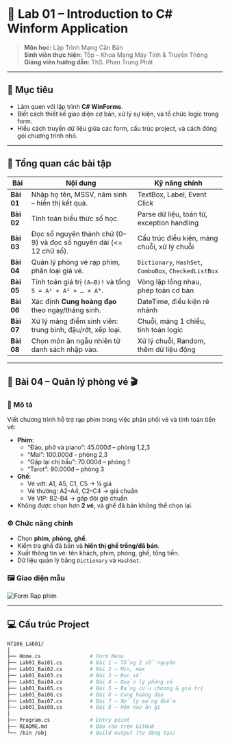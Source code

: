# 🧩 Lab 01 – Introduction to C# Winform Application
> **Môn học:** Lập Trình Mạng Căn Bản  
> **Sinh viên thực hiện:** Tốp – Khoa Mạng Máy Tính & Truyền Thông  
> **Giảng viên hướng dẫn:** ThS. Phan Trung Phát  

---

## 🎯 Mục tiêu
- Làm quen với lập trình **C# WinForms**.  
- Biết cách thiết kế giao diện cơ bản, xử lý sự kiện, và tổ chức logic trong form.  
- Hiểu cách truyền dữ liệu giữa các form, cấu trúc project, và cách đóng gói chương trình nhỏ.

---

## 🧠 Tổng quan các bài tập

| Bài | Nội dung | Kỹ năng chính |
|-----|-----------|---------------|
| **Bài 01** | Nhập họ tên, MSSV, năm sinh – hiển thị kết quả. | TextBox, Label, Event Click |
| **Bài 02** | Tính toán biểu thức số học. | Parse dữ liệu, toán tử, exception handling |
| **Bài 03** | Đọc số nguyên thành chữ (0–9) và đọc số nguyên dài (<= 12 chữ số). | Cấu trúc điều kiện, mảng chuỗi, xử lý chuỗi |
| **Bài 04** | Quản lý phòng vé rạp phim, phân loại giá vé. | `Dictionary`, `HashSet`, `ComboBox`, `CheckedListBox` |
| **Bài 05** | Tính toán giá trị `(A–B)!` và tổng `S = A¹ + A² + … + Aᴮ`. | Vòng lặp lồng nhau, phép toán cơ bản |
| **Bài 06** | Xác định **Cung hoàng đạo** theo ngày/tháng sinh. | DateTime, điều kiện rẽ nhánh |
| **Bài 07** | Xử lý mảng điểm sinh viên: trung bình, đậu/rớt, xếp loại. | Chuỗi, mảng 1 chiều, tính toán logic |
| **Bài 08** | Chọn món ăn ngẫu nhiên từ danh sách nhập vào. | Xử lý chuỗi, Random, thêm dữ liệu động |

---

## 🧩 Bài 04 – Quản lý phòng vé 🎬

### 🧾 Mô tả
Viết chương trình hỗ trợ rạp phim trong việc phân phối vé và tính toán tiền vé:
- **Phim**:
  - “Đào, phở và piano”: 45.000đ – phòng 1,2,3  
  - “Mai”: 100.000đ – phòng 2,3  
  - “Gặp lại chị bầu”: 70.000đ – phòng 1  
  - “Tarot”: 90.000đ – phòng 3  
- **Ghế**:
  - Vé vớt: A1, A5, C1, C5 → ¼ giá  
  - Vé thường: A2–A4, C2–C4 → giá chuẩn  
  - Vé VIP: B2–B4 → gấp đôi giá chuẩn  
- Không được chọn hơn **2 vé**, và ghế đã bán không thể chọn lại.

### ⚙️ Chức năng chính
- Chọn **phim**, **phòng**, **ghế**.  
- Kiểm tra ghế đã bán và **hiển thị ghế trống/đã bán**.  
- Xuất thông tin vé: tên khách, phim, phòng, ghế, tổng tiền.  
- Dữ liệu quản lý bằng `Dictionary` và `HashSet`.  

### 🖼️ Giao diện mẫu
![Form Rạp phim](./screenshots/Lab01_Bai04.png)

---

## 💻 Cấu trúc Project

```bash
NT106_Lab01/
│
├── Home.cs                # Form Menu
├── Lab01_Bai01.cs         # Bài 1 – Tổng 2 số nguyên
├── Lab01_Bai02.cs         # Bài 2 – Min, max
├── Lab01_Bai03.cs         # Bài 3 – Đọc số
├── Lab01_Bai04.cs         # Bài 4 – Quản lý phòng vé
├── Lab01_Bai05.cs         # Bài 5 – Bảng cửu chương & giá trị
├── Lab01_Bai06.cs         # Bài 6 – Cung hoàng đạo
├── Lab01_Bai07.cs         # Bài 7 – Xử lý mảng điểm
├── Lab01_Bai08.cs         # Bài 8 – Hôm nay ăn gì
│
├── Program.cs             # Entry point
├── README.md              # Báo cáo trên GitHub
└── /bin /obj              # Build output (tự động tạo)
